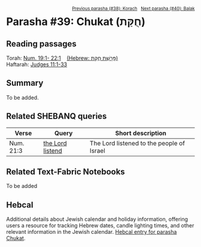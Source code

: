 <span style="float: right;"><sup><a href="../38%20-%20Korach">Previous parasha (#38): Korach</a> &nbsp;&nbsp;<a href="../40%20-%20Balak">Next parasha (#40): Balak</a></sup></span>

# Parasha #39: Chukat (חֻקַּת)

## Reading passages

Torah: [Num. 19:1- 22:1](https://www.stepbible.org/?q=version=NASB2020|reference=Num.19:1-22:1&options=HNVUG) &nbsp;&nbsp; [(Hebrew: פָּרָשַׁת חֻקַּת)](https://tikkun.io/#/p/chukat)<br>
Haftarah: 
[Judges 11:1-33](https://www.stepbible.org/?q=version=NASB2020|reference=Jud.11:1-33&options=HNVUG)

## Summary

To be added.

## Related SHEBANQ queries

Verse | Query | Short description
--- | --- | --- 
Num. 21:3 | [the Lord listend](https://shebanq.ancient-data.org/hebrew/query?version=2017&id=2937&page=1&mr=r&qw=q) | The Lord listened to the people of Israel


## Related Text-Fabric Notebooks

To be added

## Hebcal

Additional details about Jewish calendar and holiday information, offering users a resource for tracking Hebrew dates, candle lighting times, and other relevant information in the Jewish calendar. [Hebcal entry for parasha Chukat](https://www.hebcal.com/sedrot/chukat).

